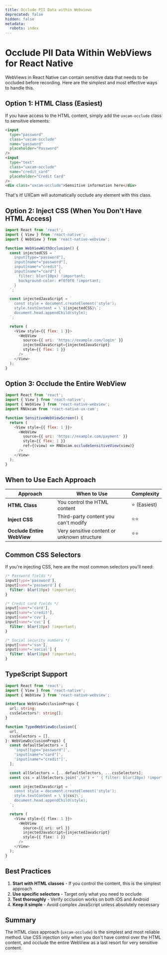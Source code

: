 ```yaml
---
title: Occlude PII Data within Webviews
deprecated: false
hidden: false
metadata:
  robots: index
---
```

# Occlude PII Data Within WebViews for React Native

WebViews in React Native can contain sensitive data that needs to be occluded before recording. Here are the simplest and most effective ways to handle this.

## Option 1: HTML Class (Easiest)

If you have access to the HTML content, simply add the `uxcam-occlude` class to sensitive elements:

```html
<input
  type="password"
  class="uxcam-occlude"
  name="password"
  placeholder="Password"
/>
<input
  type="text"
  class="uxcam-occlude"
  name="credit_card"
  placeholder="Credit Card"
/>
<div class="uxcam-occlude">Sensitive information here</div>
```

That's it! UXCam will automatically occlude any element with this class.

## Option 2: Inject CSS (When You Don't Have HTML Access)

```javascript
import React from 'react';
import { View } from 'react-native';
import { WebView } from 'react-native-webview';

function WebViewWithOcclusion() {
  const injectedCSS = `
    input[type="password"],
    input[name*="password"],
    input[name*="credit"],
    input[name*="card"] {
      filter: blur(10px) !important;
      background-color: #f0f0f0 !important;
    }
  `;

  const injectedJavaScript = `
    const style = document.createElement('style');
    style.textContent = \`${injectedCSS}\`;
    document.head.appendChild(style);
  `;

  return (
    <View style={{ flex: 1 }}>
      <WebView
        source={{ uri: 'https://example.com/login' }}
        injectedJavaScript={injectedJavaScript}
        style={{ flex: 1 }}
      />
    </View>
  );
}
```

## Option 3: Occlude the Entire WebView

```javascript
import React from 'react';
import { View } from 'react-native';
import { WebView } from 'react-native-webview';
import RNUxcam from 'react-native-ux-cam';

function SensitiveWebViewScreen() {
  return (
    <View style={{ flex: 1 }}>
      <WebView
        source={{ uri: 'https://example.com/payment' }}
        style={{ flex: 1 }}
        ref={(view) => RNUxcam.occludeSensitiveView(view)}
      />
    </View>
  );
}
```

## When to Use Each Approach

| Approach                   | When to Use                                 | Complexity  |
| -------------------------- | ------------------------------------------- | ----------- |
| **HTML Class**             | You control the HTML content                | ⭐ (Easiest) |
| **Inject CSS**             | Third-party content you can't modify        | ⭐⭐          |
| **Occlude Entire WebView** | Very sensitive content or unknown structure | ⭐⭐          |

## Common CSS Selectors

If you're injecting CSS, here are the most common selectors you'll need:

```css
/* Password fields */
input[type='password'],
input[name*='password'] {
  filter: blur(10px) !important;
}

/* Credit card fields */
input[name*='card'],
input[name*='credit'],
input[name*='cvv'],
input[name*='cvc'] {
  filter: blur(10px) !important;
}

/* Social security numbers */
input[name*='ssn'],
input[name*='social'] {
  filter: blur(10px) !important;
}
```

## TypeScript Support

```typescript
import React from 'react';
import { View } from 'react-native';
import { WebView } from 'react-native-webview';

interface WebViewOcclusionProps {
  url: string;
  cssSelectors?: string[];
}

function TypedWebViewOcclusion({
  url,
  cssSelectors = [],
}: WebViewOcclusionProps) {
  const defaultSelectors = [
    'input[type="password"]',
    'input[name*="card"]',
    'input[name*="credit"]',
  ];

  const allSelectors = [...defaultSelectors, ...cssSelectors];
  const css = allSelectors.join(',\n') + ' { filter: blur(10px) !important; }';

  const injectedJavaScript = `
    const style = document.createElement('style');
    style.textContent = \`${css}\`;
    document.head.appendChild(style);
  `;

  return (
    <View style={{ flex: 1 }}>
      <WebView
        source={{ uri: url }}
        injectedJavaScript={injectedJavaScript}
        style={{ flex: 1 }}
      />
    </View>
  );
}
```

## Best Practices

1. **Start with HTML classes** - If you control the content, this is the simplest approach
2. **Use specific selectors** - Target only what you need to occlude
3. **Test thoroughly** - Verify occlusion works on both iOS and Android
4. **Keep it simple** - Avoid complex JavaScript unless absolutely necessary

## Summary

The HTML class approach (`uxcam-occlude`) is the simplest and most reliable method. Use CSS injection only when you don't have control over the HTML content, and occlude the entire WebView as a last resort for very sensitive content.